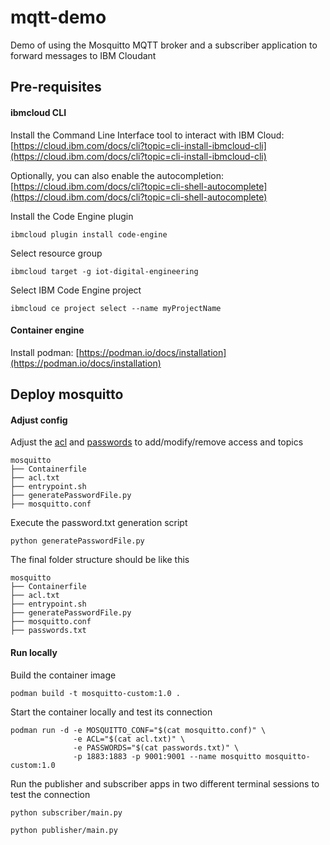 # mqtt-demo

Demo of using the Mosquitto MQTT broker and a subscriber application to forward messages to IBM Cloudant

## Pre-requisites

#### ibmcloud CLI

Install the Command Line Interface tool to interact with IBM Cloud:<br />
[https://cloud.ibm.com/docs/cli?topic=cli-install-ibmcloud-cli](https://cloud.ibm.com/docs/cli?topic=cli-install-ibmcloud-cli)

Optionally, you can also enable the autocompletion:<br />
[https://cloud.ibm.com/docs/cli?topic=cli-shell-autocomplete](https://cloud.ibm.com/docs/cli?topic=cli-shell-autocomplete)

Install the Code Engine plugin

```
ibmcloud plugin install code-engine
```

Select resource group

```
ibmcloud target -g iot-digital-engineering
```

Select IBM Code Engine project

```
ibmcloud ce project select --name myProjectName
```

#### Container engine

Install podman: [https://podman.io/docs/installation](https://podman.io/docs/installation)

## Deploy mosquitto

#### Adjust config

Adjust the [acl](./mosquitto/acl.txt) and [passwords](./mosquitto/generatePasswordFile.py) to add/modify/remove access and topics

```
mosquitto
├── Containerfile
├── acl.txt
├── entrypoint.sh
├── generatePasswordFile.py
├── mosquitto.conf
```

Execute the password.txt generation script

```
python generatePasswordFile.py
```

The final folder structure should be like this

```
mosquitto
├── Containerfile
├── acl.txt
├── entrypoint.sh
├── generatePasswordFile.py
├── mosquitto.conf
├── passwords.txt
```

#### Run locally

Build the container image

```
podman build -t mosquitto-custom:1.0 .
```

Start the container locally and test its connection

```
podman run -d -e MOSQUITTO_CONF="$(cat mosquitto.conf)" \
              -e ACL="$(cat acl.txt)" \
              -e PASSWORDS="$(cat passwords.txt)" \
              -p 1883:1883 -p 9001:9001 --name mosquitto mosquitto-custom:1.0
```

Run the publisher and subscriber apps in two different terminal sessions to test the connection

```
python subscriber/main.py
```

```
python publisher/main.py
```
